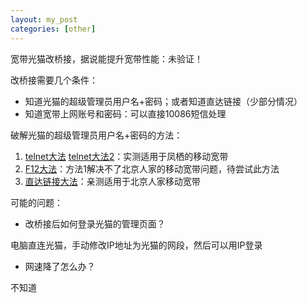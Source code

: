 ```yaml
---
layout: my_post
categories: [other]
---
```


宽带光猫改桥接，据说能提升宽带性能：未验证！

改桥接需要几个条件：
* 知道光猫的超级管理员用户名+密码；或者知道直达链接（少部分情况）
* 知道宽带上网账号和密码：可以直接10086短信处理

破解光猫的超级管理员用户名+密码的方法：
1. [telnet大法](https://zhuanlan.zhihu.com/p/638813692) [telnet大法2](https://www.bilibili.com/read/cv21044770/)：实测适用于凤栖的移动宽带
2. [F12大法](https://www.bilibili.com/read/cv26306659/)：方法1解决不了北京人家的移动宽带问题，待尝试此方法
3. [直达链接大法](https://zhuanlan.zhihu.com/p/601412298?utm_id=0&wd=&eqid=f85046f9000127cf000000056497aed4)：亲测适用于北京人家移动宽带

可能的问题：
* 改桥接后如何登录光猫的管理页面？ 

电脑直连光猫，手动修改IP地址为光猫的网段，然后可以用IP登录
* 网速降了怎么办？ 

不知道
